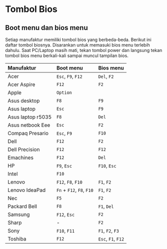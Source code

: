 # Tombol Bios

## Boot menu dan bios menu

Setiap manufaktur memiliki tombol bios yang berbeda-beda. Berikut ini daftar tombol biosnya. Disarankan untuk memasuki bios menu terlebih dahulu. Saat PC/Laptop masih mati, tekan tombol power dan langsung tekan tombol bios menu berkali-kali sampai muncul tampilan bios.

Manufaktur        |   Boot menu                 | Bios menu
 :---             | :---                        | :---
Acer              | `Esc`, `F9`, `F12`          | `Del`, `F2`
Acer Aspire       | `F12`                       | `F2`
Apple             | `Option`                    |
Asus desktop      | `F8`                        | `F9`
Asus laptop       | `Esc`                       | `F9`
Asus laptop r5035 | `F8`                        | `Del`
Asus netbook Eee  | `Esc`                       | `F2`
Compaq Presario   | `Esc`, `F9`                 | `F10`
Dell              | `F12`                       | `F2`
Dell Precision    | `F12`                       | `F12`
Emachines         | `F12`                       | `Del`
HP                | `F9`, `Esc`                 | `F10`, `Esc`
Intel             | `F10`                       |
Lenovo            | `F12`, `F8`, `F10`          | `F1`, `F2`
Lenovo IdeaPad    | `Fn` + `F12`, `F8`, `F10`   | `F1`, `F2`
Nec               | `F5`                        | `F2`
Packard Bell      | `F8`                        | `F1`, `Del`
Samsung           | `F12`, `Esc`                | `F2`
Sharp             | -                           | `F2`
Sony              | `F10`, `F11`                | `F1`, `F2`, `F3`
Toshiba           | `F12`                       | `Esc`, `F1`, `F12`

